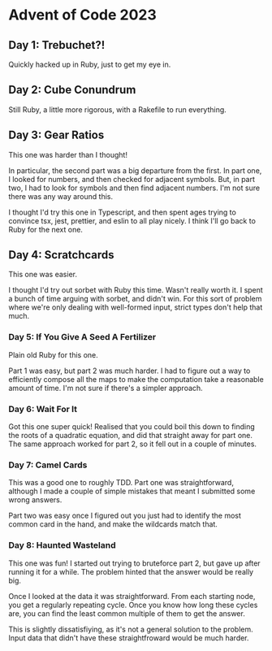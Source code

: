 # Advent of Code 2023

## Day 1: Trebuchet?!

Quickly hacked up in Ruby, just to get my eye in.

## Day 2: Cube Conundrum

Still Ruby, a little more rigorous, with a Rakefile to run everything.

## Day 3: Gear Ratios

This one was harder than I thought!

In particular, the second part was a big departure from the first. In part one,
I looked for numbers, and then checked for adjacent symbols. But, in part two,
I had to look for symbols and then find adjacent numbers. I'm not sure there
was any way around this.

I thought I'd try this one in Typescript, and then spent ages trying to
convince tsx, jest, prettier, and eslin to all play nicely. I think I'll go
back to Ruby for the next one.

## Day 4: Scratchcards

This one was easier.

I thought I'd try out sorbet with Ruby this time. Wasn't really worth it. I
spent a bunch of time arguing with sorbet, and didn't win. For this sort of
problem where we're only dealing with well-formed input, strict types don't
help that much.

### Day 5: If You Give A Seed A Fertilizer

Plain old Ruby for this one.

Part 1 was easy, but part 2 was much harder. I had to figure out a way to
efficiently compose all the maps to make the computation take a reasonable
amount of time. I'm not sure if there's a simpler approach.

### Day 6: Wait For It

Got this one super quick! Realised that you could boil this down to finding the
roots of a quadratic equation, and did that straight away for part one. The
same approach worked for part 2, so it fell out in a couple of minutes.

### Day 7: Camel Cards

This was a good one to roughly TDD. Part one was straightforward, although I
made a couple of simple mistakes that meant I submitted some wrong answers.

Part two was easy once I figured out you just had to identify the most common
card in the hand, and make the wildcards match that.

### Day 8: Haunted Wasteland

This one was fun! I started out trying to bruteforce part 2, but gave up after
running it for a while. The problem hinted that the answer would be really big.

Once I looked at the data it was straightforward. From each starting node, you
get a regularly repeating cycle. Once you know how long these cycles are, you
can find the least common multiple of them to get the answer.

This is slightly dissatisfiying, as it's not a general solution to the problem.
Input data that didn't have these straightfroward would be much harder.
